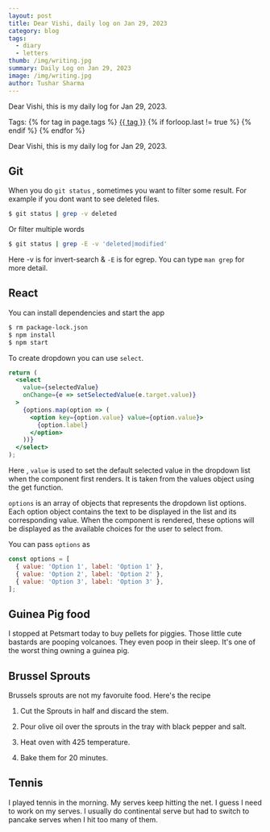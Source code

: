 ```yaml
---
layout: post
title: Dear Vishi, daily log on Jan 29, 2023
category: blog
tags:
  - diary
  - letters
thumb: /img/writing.jpg
summary: Daily Log on Jan 29, 2023
image: /img/writing.jpg
author: Tushar Sharma
---
```


Dear Vishi, this is my daily log for Jan 29, 2023.<!-- truncate_here -->
<p>Tags: {% for tag in page.tags %} <a class="mytag" href="/tag/{{ tag }}" title="View posts tagged with &quot;{{ tag }}&quot;">{{ tag }}</a>  {% if forloop.last != true %} {% endif %} {% endfor %} </p>

Dear Vishi, this is my daily log for Jan 29, 2023.

## Git

When you do `git status` , sometimes you want to filter some result. For example if you dont want to see deleted files.

```bash
$ git status | grep -v deleted
```

Or filter multiple words

```bash
$ git status | grep -E -v 'deleted|modified'
```

Here -v is for invert-search & `-E` is for egrep. You can type `man grep` for more detail. 

## React 

You can install dependencies and start the app

```bash
$ rm package-lock.json
$ npm install
$ npm start
```

To create dropdown you can use `select`.

```jsx
return (
  <select 
    value={selectedValue} 
    onChange={e => setSelectedValue(e.target.value)}
  >
    {options.map(option => (
      <option key={option.value} value={option.value}>
        {option.label}
      </option>
    ))}
  </select>
);
```

Here , `value` is used to set the default selected value in the dropdown list when the component first renders. It is taken from the values object using the get function.

`options` is an array of objects that represents the dropdown list options. Each option object contains the text to be displayed in the list and its corresponding value. When the component is rendered, these options will be displayed as the available choices for the user to select from.

You can pass `options` as 

```javascript
const options = [
  { value: 'Option 1', label: 'Option 1' },
  { value: 'Option 2', label: 'Option 2' },
  { value: 'Option 3', label: 'Option 3' },
];
```


## Guinea Pig food

I stopped at Petsmart today to buy pellets for piggies. Those little cute bastards are pooping volcanoes. They even poop in their sleep. It's one of the worst thing owning a guinea pig.

## Brussel Sprouts

Brussels sprouts are not my favoruite food. Here's the recipe 

1. Cut the Sprouts in half and discard the stem.

2. Pour olive oil over the sprouts in the tray with black pepper and salt.

3. Heat oven with 425 temperature.

4. Bake them for 20 minutes. 


## Tennis 

I played tennis in the morning. My serves keep hitting the net. I guess I need to work on my serves. I usually do continental serve but had to switch to pancake serves when I hit too many of them.